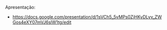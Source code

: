 Apresentação:
- https://docs.google.com/presentation/d/1sVCh5_5vMPs0ZjHKyDLyv_ZWGos4eXY07mVJ6slW1tg/edit